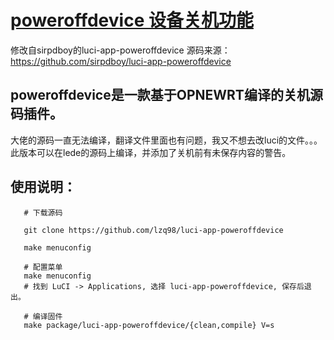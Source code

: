 [poweroffdevice 设备关机功能](luci-app-poweroffdevice)
==========================================
修改自sirpdboy的luci-app-poweroffdevice
源码来源：https://github.com/sirpdboy/luci-app-poweroffdevice

poweroffdevice是一款基于OPNEWRT编译的关机源码插件。
-

大佬的源码一直无法编译，翻译文件里面也有问题，我又不想去改luci的文件。。。  
此版本可以在lede的源码上编译，并添加了关机前有未保存内容的警告。


## 使用说明：

 ```Brach
    # 下载源码
    
    git clone https://github.com/lzq98/luci-app-poweroffdevice
    
    make menuconfig
 ``` 
 ```Brach
    # 配置菜单
    make menuconfig
	# 找到 LuCI -> Applications, 选择 luci-app-poweroffdevice, 保存后退出。
 ``` 
 ```Brach 
    # 编译固件
    make package/luci-app-poweroffdevice/{clean,compile} V=s
 ```
